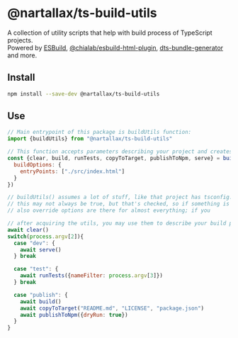 # @nartallax/ts-build-utils
A collection of utility scripts that help with build process of TypeScript projects.  
Powered by [ESBuild](https://www.npmjs.com/package/esbuild), [@chialab/esbuild-html-plugin](https://www.npmjs.com/package/@chialab/esbuild-plugin-html), [dts-bundle-generator](https://www.npmjs.com/package/dts-bundle-generator) and more.  

## Install 

```bash
npm install --save-dev @nartallax/ts-build-utils
```

## Use

```js
// Main entrypoint of this package is buildUtils function:
import {buildUtils} from "@nartallax/ts-build-utils"

// This function accepts parameters describing your project and creates a bunch of other functions (not everything listed here):
const {clear, build, runTests, copyToTarget, publishToNpm, serve} = buildUtils({
  buildOptions: {
    entryPoints: ["./src/index.html"]
  }
})

// buildUtils() assumes a lot of stuff, like that project has tsconfig.json, and that tsconfig.json has rootDir set;
// this may not always be true, but that's checked, so if something is not there - the script will tell you.
// also override options are there for almost everything; if you

// after acquiring the utils, you may use them to describe your build process:
await clear()
switch(process.argv[2]){
  case "dev": {
    await serve()
  } break

  case "test": {
    await runTests({nameFilter: process.argv[3]})
  } break

  case "publish": {
    await build()
    await copyToTarget("README.md", "LICENSE", "package.json")
    await publishToNpm({dryRun: true})
  }
}
```


